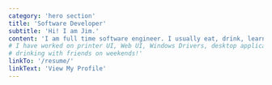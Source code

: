 ```yaml
---
category: 'hero section'
title: 'Software Developer'
subtitle: 'Hi! I am Jim.'
content: 'I am full time software engineer. I usually eat, drink, learn new things about technology, or watch netflix whenever Im not working. I created this blog mostly to share all the interesting stuff learn online. I will also post some of my peronal travels, artworks, and basically anything that I think is cool :D Be sure to check them out. Also, please send me a message in "Contact Me" page to stay in touch. Thanks for the visit!'
# I have worked on printer UI, Web UI, Windows Drivers, desktop applications, services, and microdrivers. I am also a full time eater, art hobbyist, and likes 
# drinking with friends on weekends!'
linkTo: '/resume/'
linkText: 'View My Profile'
---
```

